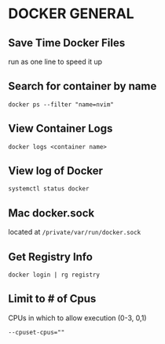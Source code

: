 # DOCKER GENERAL

## Save Time Docker Files

run as one line to speed it up

## Search for container by name

```console
docker ps --filter "name=nvim"
```

## View Container Logs

```console
docker logs <container name>
```

## View log of Docker

```console
systemctl status docker
```

## Mac docker.sock

located at `/private/var/run/docker.sock`

## Get Registry Info

```console
docker login | rg registry
```

## Limit to # of Cpus

CPUs in which to allow execution (0-3, 0,1)

```console
--cpuset-cpus=""
```
